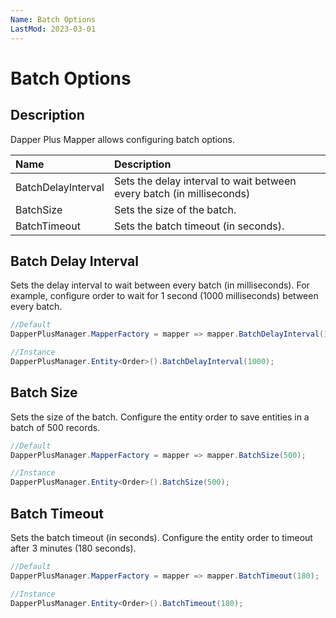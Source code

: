 ```yaml
---
Name: Batch Options
LastMod: 2023-03-01
---
```


# Batch Options

## Description

Dapper Plus Mapper allows configuring batch options.

| Name	   | Description |
| :--------| :-----------|
|BatchDelayInterval	|Sets the delay interval to wait between every batch (in milliseconds)|
|BatchSize	|Sets the size of the batch.|
|BatchTimeout	|Sets the batch timeout (in seconds).|

## Batch Delay Interval

Sets the delay interval to wait between every batch (in milliseconds). For example, configure order to wait for 1 second (1000 milliseconds) between every batch.


```csharp
//Default
DapperPlusManager.MapperFactory = mapper => mapper.BatchDelayInterval(1000);

//Instance
DapperPlusManager.Entity<Order>().BatchDelayInterval(1000);
```

## Batch Size

Sets the size of the batch. Configure the entity order to save entities in a batch of 500 records.


```csharp
//Default
DapperPlusManager.MapperFactory = mapper => mapper.BatchSize(500);

//Instance
DapperPlusManager.Entity<Order>().BatchSize(500);
```

## Batch Timeout

Sets the batch timeout (in seconds). Configure the entity order to timeout after 3 minutes (180 seconds).


```csharp
//Default
DapperPlusManager.MapperFactory = mapper => mapper.BatchTimeout(180);

//Instance
DapperPlusManager.Entity<Order>().BatchTimeout(180);
```


